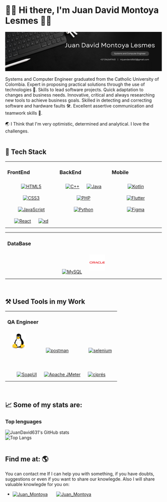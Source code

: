 # 👋🏽 Hi there, I'm Juan David Montoya Lesmes 👨‍💻
<img src="https://github.com/JuanDavid631/JuanDavid631/blob/main/Juan%20David%20Montoya2.png" alt="Banner-Juan_Montoya">

Systems and Computer Engineer graduated from the Catholic University of Colombia. Expert in proposing practical solutions through the use of technologies 🚀. Skills to lead software projects. Quick adaptation to changes and business needs. Innovative, critical and always researching new tools to achieve business goals. Skilled in detecting and correcting software and hardware faults 🛠️. Excellent assertive communication and teamwork skills 🤝. <br><br>
🌏 I Think that I'm very optimistic, determined and analytical. I love the challenges.
<br><br>

## 🔧 Tech Stack
<table align="center"><tr>
<td valign="top" width="33%">
  
### FrontEnd
  <div align="center">
    <a href="https://en.wikipedia.org/wiki/HTML5" target="_blank"><img style="margin: 10px" src="https://profilinator.rishav.dev/skills-assets/html5-original-wordmark.svg" alt="HTML5" height="50" /></a>
    <a href="https://www.w3schools.com/css/" target="_blank"><img style="margin: 10px" src="https://profilinator.rishav.dev/skills-assets/css3-original-wordmark.svg" alt="CSS3" height="50" /></a>  
    <a href="https://www.javascript.com/" target="_blank"><img style="margin: 10px" src="https://profilinator.rishav.dev/skills-assets/javascript-original.svg" alt="JavaScript" height="50" /></a>
    <br>
    <a href="https://reactjs.org/" target="_blank"><img style="margin: 10px" src="https://profilinator.rishav.dev/skills-assets/react-original-wordmark.svg" alt="React" height="50" /></a>
    <a href="https://www.adobe.com/products/xd.html" target="_blank"> <img style="margin: 10px" src="https://cdn.worldvectorlogo.com/logos/adobe-xd.svg" alt="xd" height="50"/> </a>
  </div>
</td>
<td valign="top" width="33%">

### BackEnd
  <div align="center">
    <a href="https://www.cplusplus.com/" target="_blank"><img style="margin: 10px" src="https://profilinator.rishav.dev/skills-assets/cplusplus-original.svg" alt="C++" height="50" /></a>
    <a href="https://www.java.com/" target="_blank"><img style="margin: 10px" src="https://profilinator.rishav.dev/skills-assets/java-original-wordmark.svg" alt="Java" height="50" /></a>
    <a href="https://www.php.net/" target="_blank"><img style="margin: 10px" src="https://profilinator.rishav.dev/skills-assets/php-original.svg" alt="PHP" height="50" /></a>
    <br>
    <a href="https://www.python.org/" target="_blank"><img style="margin: 10px" src="https://profilinator.rishav.dev/skills-assets/python-original.svg" alt="Python" height="50" /></a>
  </div>
</td>
<td valign="top" width="33%">

### Mobile  
  <div align="center">  
    <a href="https://kotlinlang.org/" target="_blank"><img style="margin: 10px" src="https://profilinator.rishav.dev/skills-assets/kotlinlang-icon.svg" alt="Kotlin" height="50" /></a>  
    <a href="https://flutter.dev/" target="_blank"><img style="margin: 10px" src="https://profilinator.rishav.dev/skills-assets/flutterio-icon.svg" alt="Flutter" height="50" /></a>  
    <a href="https://www.figma.com/" target="_blank"><img style="margin: 10px" src="https://profilinator.rishav.dev/skills-assets/figma-icon.svg" alt="Figma" height="50" /></a>
    <br>
  </div>
</td></tr></table>

<td valign="top" width="40%">

<table align="center"><tr>
<td valign="top" width="33%">

### DataBase  
  <div align="center">  
    <a href="https://www.mysql.com/" target="_blank"><img style="margin: 10px" src="https://profilinator.rishav.dev/skills-assets/mysql-original-wordmark.svg" alt="MySQL" height="50" /></a>
    <a href="https://www.oracle.com/" target="_blank"><img style="margin: 10px" src="https://raw.githubusercontent.com/devicons/devicon/master/icons/oracle/oracle-original.svg" alt="oracle" height="50"/></a>
  </div>
</td></tr></table>
<br>

## ⚒️ Used Tools in my Work
<table align="center"><tr>
<td>

### QA Engineer
  <div align="center">
    <a href="https://www.linux.org/" target="_blank"> <img style="margin: 10px" src="https://raw.githubusercontent.com/devicons/devicon/master/icons/linux/linux-original.svg" alt="linux" height="50"/></a>
    <a href="https://postman.com" target="_blank"> <img style="margin: 50px" src="https://www.vectorlogo.zone/logos/getpostman/getpostman-icon.svg" alt="postman" height="50"/></a>
    <a href="https://www.selenium.dev" target="_blank"> <img style="margin: 10px" src="https://raw.githubusercontent.com/detain/svg-logos/780f25886640cef088af994181646db2f6b1a3f8/svg/selenium-logo.svg" alt="selenium" height="50"/></a>
    <br>
    <a href="https://www.soapui.org/" target="_blank"> <img style="margin: 10px" src="https://th.bing.com/th/id/R.18bfea2a1b0c33427a36b2e6a9b196f5?rik=wZ6shfpGsr5deg&riu=http%3a%2f%2ficons.iconarchive.com%2ficons%2fpapirus-team%2fpapirus-apps%2f512%2fsoapui-icon.png&ehk=XUL%2f4Ak0uAob4xsc3VafGr5B0eB91YteEPegEf3%2fQBY%3d&risl=&pid=ImgRaw&r=0" alt="SoapUI" height="50"/></a>
    <a href="https://jmeter.apache.org/" target="_blank"> <img style="margin: 10px" src="https://www.angleritech.com/wp-content/uploads/2017/10/asf-logo.png" alt="Apache JMeter" height="50"/></a>
    <a href="https://www.cypress.io" target="_blank"> <img style="margin: 10px" src="https://raw.githubusercontent.com/simple-icons/simple-icons/6e46ec1fc23b60c8fd0d2f2ff46db82e16dbd75f/icons/cypress.svg" alt="ciprés" height="50"/></a>
  </div>
</td></tr></table> 
<br>

## 📈 Some of my stats are:
### Top lenguages
![JuanDavid631's GitHub stats](https://github-readme-stats.vercel.app/api?username=JuanDavid631&hide=contribs,prs,issues\&rank_icon=github&theme=tokyonight)
<br>
![Top Langs](https://github-readme-stats.vercel.app/api/top-langs/?username=JuanDavid631&theme=radical)
<br><br>

## Find me at: 🌎

You can contact me If I can help you with something, if you have doubts, suggestions or even if you want to share our knowlegde.
Also I will share valuable knowlegde for you on:
<br>
* <a href="https://www.linkedin.com/in/juan-david-montoya-lesmes-9b4285283/" target="blank"><img align="center" src="https://raw.githubusercontent.com/rahuldkjain/github-profile-readme-generator/master/src/images/icons/Social/linked-in-alt.svg" alt="Juan_Montoya" height="30" width="40" /></a> 
  &nbsp; &nbsp; &nbsp;
<a href="https://instagram.com/juandavidmontoyalesmes631" target="blank"><img align="center" src="https://raw.githubusercontent.com/rahuldkjain/github-profile-readme-generator/master/src/images/icons/Social/instagram.svg" alt="Juan_Montoya" height="30" width="40" /></a>




<!--
**JuanDavid631/JuanDavid631** is a ✨ _special_ ✨ repository because its `README.md` (this file) appears on your GitHub profile.

Here are some ideas to get you started:

- 🔭 I’m currently working on ...
- 🌱 I’m currently learning ...
- 👯 I’m looking to collaborate on ...
- 🤔 I’m looking for help with ...
- 💬 Ask me about ...
- 📫 How to reach me: ...
- 😄 Pronouns: ...
- ⚡ Fun fact: ...
-->
